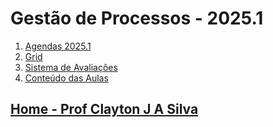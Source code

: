 # Gestão de Processos - 2025.1

1. [Agendas 2025.1](https://github.com/claytonjasilva/claytonjasilva.github.io/blob/main/gestao_processos_aulas/agenda_gestao_processos.md)
3. [Grid](gestao_processos_aulas/grid_gestao_processos.md)
4. [Sistema de Avaliações](/./avaliacoes.md)
5. [Conteúdo das Aulas](gestao_processos_aulas.md)
  
## [Home - Prof Clayton J A Silva](/index.md)
